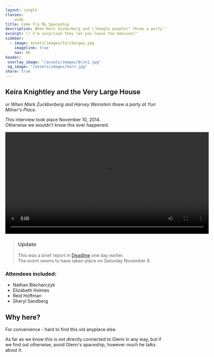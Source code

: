 ```yaml
---
layout: single
classes:
    wide
title: Come Try My Spaceship
description: When Mark Zuckerberg and \"Google people\" threw a party Yuri Milner's Place.
excerpt: \" I'm surprised they let you leave the mansion\"
sidebar:
  - image: assets/images/YuriSergey.jpg
    imagelink: true
    nav: KK
header:
 overlay_image: "/assets/images/Brin1.jpg"
 og_image: "/assets/images/harv.jpg"
share: true
---
```


## Keira Knightley and the Very Large House

or _When Mark Zuckberberg and Harvey Weinstein threw a party at Yuri Milner's Place_.


This interview took place November 10, 2014.  
Otherwise we wouldn't know this ever happened.

<video controls width="640">
<source src="assets/video/JKcut1.mp4" type="video/mp4">
</video>


> ### Update
> This was a brief report in [Deadline](https://deadline.com/2014/11/oscar-facebooks-mark-zuckerberg-weinstein-imitation-game-1201279538/) one day earlier.  
> The event seems to have taken place on Saturday November 8.

### Attendees included:

* Nathan Blecharczyk 
* Elizabeth Holmes
* Reid Hoffman
* Sheryl Sandberg



## Why here?

For convenience - hard to find this vid anyplace else.


As far as we know this is not directly connected to Glenn in any way,
but if we find out otherwise,
avoid Glenn's spaceship, however much he talks about it.